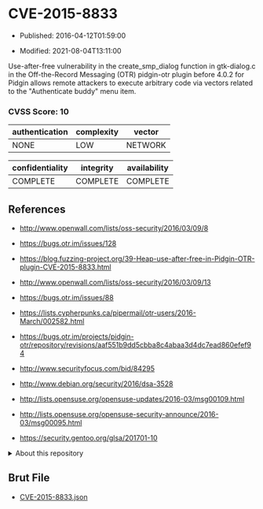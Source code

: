 # CVE-2015-8833

- Published: 2016-04-12T01:59:00

- Modified: 2021-08-04T13:11:00

Use-after-free vulnerability in the create_smp_dialog function in gtk-dialog.c in the Off-the-Record Messaging (OTR) pidgin-otr plugin before 4.0.2 for Pidgin allows remote attackers to execute arbitrary code via vectors related to the "Authenticate buddy" menu item.

### CVSS Score: **10**

| authentication | complexity | vector |
| --- | --- | --- |
| NONE | LOW | NETWORK |

| confidentiality | integrity | availability |
| --- | --- | --- |
| COMPLETE | COMPLETE | COMPLETE |

## References

* http://www.openwall.com/lists/oss-security/2016/03/09/8

* https://bugs.otr.im/issues/128

* https://blog.fuzzing-project.org/39-Heap-use-after-free-in-Pidgin-OTR-plugin-CVE-2015-8833.html

* http://www.openwall.com/lists/oss-security/2016/03/09/13

* https://bugs.otr.im/issues/88

* https://lists.cypherpunks.ca/pipermail/otr-users/2016-March/002582.html

* https://bugs.otr.im/projects/pidgin-otr/repository/revisions/aaf551b9dd5cbba8c4abaa3d4dc7ead860efef94

* http://www.securityfocus.com/bid/84295

* http://www.debian.org/security/2016/dsa-3528

* http://lists.opensuse.org/opensuse-updates/2016-03/msg00109.html

* http://lists.opensuse.org/opensuse-security-announce/2016-03/msg00095.html

* https://security.gentoo.org/glsa/201701-10

<details>
<summary>About this repository</summary> 

  This repository is part of the project [Live Hack CVE](https://github.com/Live-Hack-CVE). Main website can be found [www.live-hack.org](https://www.live-hack.org) 
  
  Made by [Sn0wAlice](https://github.com/Sn0wAlice) for the people that care about security and need to have a feed of the latest CVEs. Hope you enjoy it, don't forget to star the repo and follow me on [Twitter](https://twitter.com/Sn0wAlice) and [Github](https://github.com/Sn0wAlice). And that is my [personnal website](https://www.alice-snow.me/)

  - [Home Page](https://github.com/Live-Hack-CVE)
  - [Framework](https://github.com/Live-Hack-CVE/cve-framework)
  - [CVE database](https://github.com/Live-Hack-CVE/full_database)
  - [Changelog](https://github.com/Live-Hack-CVE/Changelog)
</details>

## Brut File

* [CVE-2015-8833.json](https://raw.githubusercontent.com/Live-Hack-CVE/full_database/main/cves/2015/CVE-2015-8833.json)

